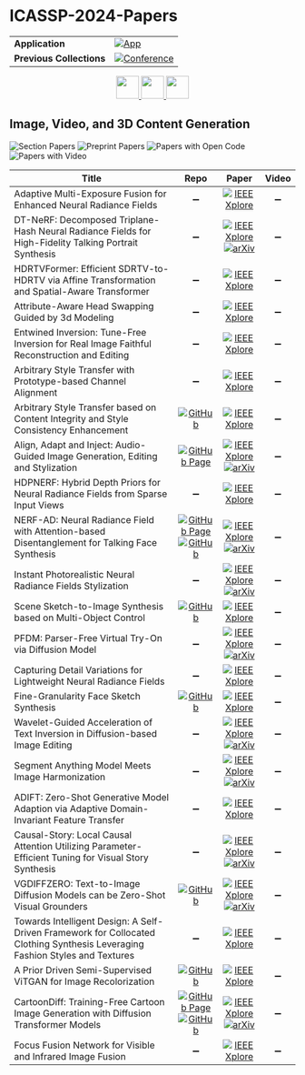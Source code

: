 # ICASSP-2024-Papers

<table>
    <tr>
        <td><strong>Application</strong></td>
        <td>
            <a href="https://huggingface.co/spaces/DmitryRyumin/NewEraAI-Papers" style="float:left;">
                <img src="https://img.shields.io/badge/🤗-NewEraAI--Papers-FFD21F.svg" alt="App" />
            </a>
        </td>
    </tr>
    <tr>
        <td><strong>Previous Collections</strong></td>
        <td>
            <a href="https://github.com/DmitryRyumin/ICASSP-2023-24-Papers/blob/main/README_2023.md">
                <img src="http://img.shields.io/badge/ICASSP-2023-0073AE.svg" alt="Conference">
            </a>
        </td>
    </tr>
</table>

<div align="center">
    <a href="https://github.com/DmitryRyumin/ICASSP-2023-24-Papers/blob/main/sections/2024/main/IVMSP-P3.md">
        <img src="https://cdn.jsdelivr.net/gh/DmitryRyumin/NewEraAI-Papers@main/images/left.svg" width="40" alt="" />
    </a>
    <a href="https://github.com/DmitryRyumin/ICASSP-2023-24-Papers/">
        <img src="https://cdn.jsdelivr.net/gh/DmitryRyumin/NewEraAI-Papers@main/images/home.svg" width="40" alt="" />
    </a>
    <a href="https://github.com/DmitryRyumin/ICASSP-2023-24-Papers/blob/main/sections/2024/main/AASP-P3.md">
        <img src="https://cdn.jsdelivr.net/gh/DmitryRyumin/NewEraAI-Papers@main/images/right.svg" width="40" alt="" />
    </a>
</div>

## Image, Video, and 3D Content Generation

![Section Papers](https://img.shields.io/badge/Section%20Papers-24-42BA16) ![Preprint Papers](https://img.shields.io/badge/Preprint%20Papers-10-b31b1b) ![Papers with Open Code](https://img.shields.io/badge/Papers%20with%20Open%20Code-7-1D7FBF) ![Papers with Video](https://img.shields.io/badge/Papers%20with%20Video-0-FF0000)

| **Title** | **Repo** | **Paper** | **Video** |
|-----------|:--------:|:---------:|:---------:|
| Adaptive Multi-Exposure Fusion for Enhanced Neural Radiance Fields | :heavy_minus_sign: | [![IEEE Xplore](https://img.shields.io/badge/IEEE-10447942-E4A42C.svg)](https://ieeexplore.ieee.org/document/10447942) | :heavy_minus_sign: |
| DT-NeRF: Decomposed Triplane-Hash Neural Radiance Fields for High-Fidelity Talking Portrait Synthesis | :heavy_minus_sign: | [![IEEE Xplore](https://img.shields.io/badge/IEEE-10448446-E4A42C.svg)](https://ieeexplore.ieee.org/document/10448446) <br /> [![arXiv](https://img.shields.io/badge/arXiv-2309.07752-b31b1b.svg)](https://arxiv.org/abs/2309.07752) | :heavy_minus_sign: |
| HDRTVFormer: Efficient SDRTV-to-HDRTV via Affine Transformation and Spatial-Aware Transformer | :heavy_minus_sign: | [![IEEE Xplore](https://img.shields.io/badge/IEEE-10447187-E4A42C.svg)](https://ieeexplore.ieee.org/document/10447187) | :heavy_minus_sign: |
| Attribute-Aware Head Swapping Guided by 3d Modeling | :heavy_minus_sign: | [![IEEE Xplore](https://img.shields.io/badge/IEEE-10446993-E4A42C.svg)](https://ieeexplore.ieee.org/document/10446993) | :heavy_minus_sign: |
| Entwined Inversion: Tune-Free Inversion for Real Image Faithful Reconstruction and Editing | :heavy_minus_sign: | [![IEEE Xplore](https://img.shields.io/badge/IEEE-10448490-E4A42C.svg)](https://ieeexplore.ieee.org/document/10448490) | :heavy_minus_sign: |
| Arbitrary Style Transfer with Prototype-based Channel Alignment | :heavy_minus_sign: | [![IEEE Xplore](https://img.shields.io/badge/IEEE-10447131-E4A42C.svg)](https://ieeexplore.ieee.org/document/10447131) | :heavy_minus_sign: |
| Arbitrary Style Transfer based on Content Integrity and Style Consistency Enhancement | [![GitHub](https://img.shields.io/github/stars/SWU-CS-MediaLab/CISC-ST?style=flat)](https://github.com/SWU-CS-MediaLab/CISC-ST) | [![IEEE Xplore](https://img.shields.io/badge/IEEE-10447437-E4A42C.svg)](https://ieeexplore.ieee.org/document/10447437) | :heavy_minus_sign: |
| Align, Adapt and Inject: Audio-Guided Image Generation, Editing and Stylization | [![GitHub Page](https://img.shields.io/badge/GitHub-Page-159957.svg)](https://anonymized-aai.github.io/) | [![IEEE Xplore](https://img.shields.io/badge/IEEE-10446362-E4A42C.svg)](https://ieeexplore.ieee.org/document/10446362) <br /> [![arXiv](https://img.shields.io/badge/arXiv-2306.11504-b31b1b.svg)](https://arxiv.org/abs/2306.11504) | :heavy_minus_sign: |
| HDPNERF: Hybrid Depth Priors for Neural Radiance Fields from Sparse Input Views | :heavy_minus_sign: | [![IEEE Xplore](https://img.shields.io/badge/IEEE-10446844-E4A42C.svg)](https://ieeexplore.ieee.org/document/10446844) | :heavy_minus_sign: |
| NERF-AD: Neural Radiance Field with Attention-based Disentanglement for Talking Face Synthesis | [![GitHub Page](https://img.shields.io/badge/GitHub-Page-159957.svg)](https://xiaoxingliu02.github.io/NeRF-AD/) <br /> [![GitHub](https://img.shields.io/github/stars/yyheart/NeRF-AD_code?style=flat)](https://github.com/yyheart/NeRF-AD_code) | [![IEEE Xplore](https://img.shields.io/badge/IEEE-10446195-E4A42C.svg)](https://ieeexplore.ieee.org/document/10446195) <br /> [![arXiv](https://img.shields.io/badge/arXiv-2401.12568-b31b1b.svg)](https://arxiv.org/abs/2401.12568) | :heavy_minus_sign: |
| Instant Photorealistic Neural Radiance Fields Stylization | :heavy_minus_sign: | [![IEEE Xplore](https://img.shields.io/badge/IEEE-10446082-E4A42C.svg)](https://ieeexplore.ieee.org/document/10446082) <br /> [![arXiv](https://img.shields.io/badge/arXiv-2303.16884-b31b1b.svg)](https://arxiv.org/abs/2303.16884) | :heavy_minus_sign: |
| Scene Sketch-to-Image Synthesis based on Multi-Object Control | [![GitHub](https://img.shields.io/github/stars/sdulily/Multi-Sketch?style=flat)](https://github.com/sdulily/Multi-Sketch) | [![IEEE Xplore](https://img.shields.io/badge/IEEE-10446608-E4A42C.svg)](https://ieeexplore.ieee.org/document/10446608) | :heavy_minus_sign: |
| PFDM: Parser-Free Virtual Try-On via Diffusion Model | :heavy_minus_sign: | [![IEEE Xplore](https://img.shields.io/badge/IEEE-10446540-E4A42C.svg)](https://ieeexplore.ieee.org/document/10446540) <br /> [![arXiv](https://img.shields.io/badge/arXiv-2402.03047-b31b1b.svg)](https://arxiv.org/abs/2402.03047) | :heavy_minus_sign: |
| Capturing Detail Variations for Lightweight Neural Radiance Fields | :heavy_minus_sign: | [![IEEE Xplore](https://img.shields.io/badge/IEEE-10448413-E4A42C.svg)](https://ieeexplore.ieee.org/document/10448413) | :heavy_minus_sign: |
| Fine-Granularity Face Sketch Synthesis | [![GitHub](https://img.shields.io/github/stars/cyduoot/facefusion?style=flat)](https://github.com/cyduoot/facefusion) | [![IEEE Xplore](https://img.shields.io/badge/IEEE-10447315-E4A42C.svg)](https://ieeexplore.ieee.org/document/10447315) | :heavy_minus_sign: |
| Wavelet-Guided Acceleration of Text Inversion in Diffusion-based Image Editing | :heavy_minus_sign: | [![IEEE Xplore](https://img.shields.io/badge/IEEE-10446603-E4A42C.svg)](https://ieeexplore.ieee.org/document/10446603) <br /> [![arXiv](https://img.shields.io/badge/arXiv-2401.09794-b31b1b.svg)](https://arxiv.org/abs/2401.09794) | :heavy_minus_sign: |
| Segment Anything Model Meets Image Harmonization | :heavy_minus_sign: | [![IEEE Xplore](https://img.shields.io/badge/IEEE-10447985-E4A42C.svg)](https://ieeexplore.ieee.org/document/10447985) <br /> [![arXiv](https://img.shields.io/badge/arXiv-2312.12729-b31b1b.svg)](https://arxiv.org/abs/2312.12729) | :heavy_minus_sign: |
| ADIFT: Zero-Shot Generative Model Adaption via Adaptive Domain-Invariant Feature Transfer | :heavy_minus_sign:  | [![IEEE Xplore](https://img.shields.io/badge/IEEE-10445877-E4A42C.svg)](https://ieeexplore.ieee.org/document/10445877) | :heavy_minus_sign: |
| Causal-Story: Local Causal Attention Utilizing Parameter-Efficient Tuning for Visual Story Synthesis | :heavy_minus_sign: | [![IEEE Xplore](https://img.shields.io/badge/IEEE-10446420-E4A42C.svg)](https://ieeexplore.ieee.org/document/10446420) <br /> [![arXiv](https://img.shields.io/badge/arXiv-2309.09553-b31b1b.svg)](https://arxiv.org/abs/2309.09553) | :heavy_minus_sign: |
| VGDIFFZERO: Text-to-Image Diffusion Models can be Zero-Shot Visual Grounders | [![GitHub](https://img.shields.io/github/stars/xuyang-liu16/VGDiffZero?style=flat)](https://github.com/xuyang-liu16/VGDiffZero) | [![IEEE Xplore](https://img.shields.io/badge/IEEE-10445945-E4A42C.svg)](https://ieeexplore.ieee.org/document/10445945) <br /> [![arXiv](https://img.shields.io/badge/arXiv-2309.01141-b31b1b.svg)](https://arxiv.org/abs/2309.01141) | :heavy_minus_sign: |
| Towards Intelligent Design: A Self-Driven Framework for Collocated Clothing Synthesis Leveraging Fashion Styles and Textures | :heavy_minus_sign: | [![IEEE Xplore](https://img.shields.io/badge/IEEE-10446336-E4A42C.svg)](https://ieeexplore.ieee.org/document/10446336) | :heavy_minus_sign: |
| A Prior Driven Semi-Supervised ViTGAN for Image Recolorization | [![GitHub](https://img.shields.io/github/stars/tsz12/RC-ViTGAN?style=flat)](https://github.com/tsz12/RC-ViTGAN) | [![IEEE Xplore](https://img.shields.io/badge/IEEE-10447307-E4A42C.svg)](https://ieeexplore.ieee.org/document/10447307) | :heavy_minus_sign: |
| CartoonDiff: Training-Free Cartoon Image Generation with Diffusion Transformer Models | [![GitHub Page](https://img.shields.io/badge/GitHub-Page-159957.svg)](https://cartoondiff.github.io/) <br /> [![GitHub](https://img.shields.io/github/stars/CartoonDiff/CartoonDiff?style=flat)](https://github.com/CartoonDiff/CartoonDiff) | [![IEEE Xplore](https://img.shields.io/badge/IEEE-10447821-E4A42C.svg)](https://ieeexplore.ieee.org/document/10447821) <br /> [![arXiv](https://img.shields.io/badge/arXiv-2309.08251-b31b1b.svg)](https://arxiv.org/abs/2309.08251) | :heavy_minus_sign: |
| Focus Fusion Network for Visible and Infrared Image Fusion | :heavy_minus_sign: | [![IEEE Xplore](https://img.shields.io/badge/IEEE-10445881-E4A42C.svg)](https://ieeexplore.ieee.org/document/10445881) | :heavy_minus_sign: |
